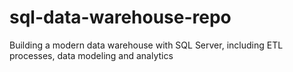 # sql-data-warehouse-repo
Building a modern data warehouse with SQL Server, including ETL processes, data modeling and analytics
